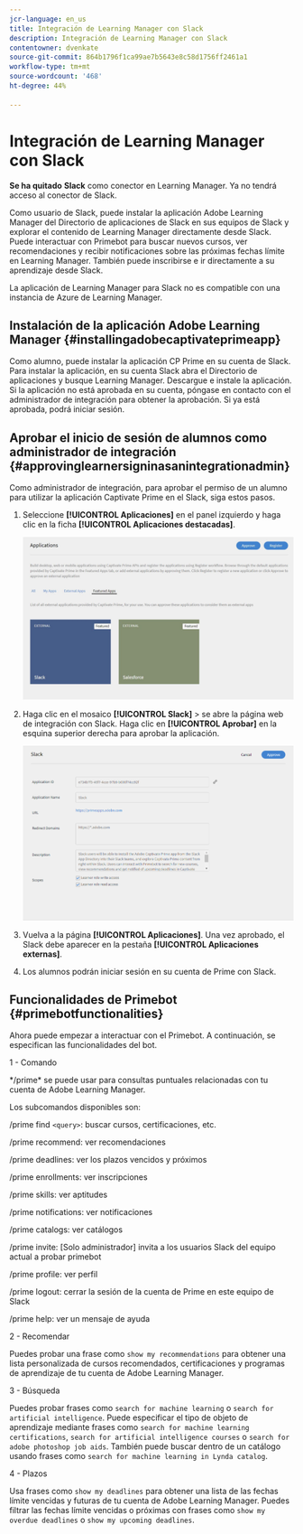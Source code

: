 ```yaml
---
jcr-language: en_us
title: Integración de Learning Manager con Slack
description: Integración de Learning Manager con Slack
contentowner: dvenkate
source-git-commit: 864b1796f1ca99ae7b5643e8c58d1756ff2461a1
workflow-type: tm+mt
source-wordcount: '468'
ht-degree: 44%

---
```




# Integración de Learning Manager con Slack

**Se ha quitado** **Slack** como conector en Learning Manager. Ya no tendrá acceso al conector de Slack.

Como usuario de Slack, puede instalar la aplicación Adobe Learning Manager del Directorio de aplicaciones de Slack en sus equipos de Slack y explorar el contenido de Learning Manager directamente desde Slack. Puede interactuar con Primebot para buscar nuevos cursos, ver recomendaciones y recibir notificaciones sobre las próximas fechas límite en Learning Manager. También puede inscribirse e ir directamente a su aprendizaje desde Slack.

La aplicación de Learning Manager para Slack no es compatible con una instancia de Azure de Learning Manager.

## Instalación de la aplicación Adobe Learning Manager {#installingadobecaptivateprimeapp}

Como alumno, puede instalar la aplicación CP Prime en su cuenta de Slack. Para instalar la aplicación, en su cuenta Slack abra el Directorio de aplicaciones y busque Learning Manager. Descargue e instale la aplicación. Si la aplicación no está aprobada en su cuenta, póngase en contacto con el administrador de integración para obtener la aprobación. Si ya está aprobada, podrá iniciar sesión.

## Aprobar el inicio de sesión de alumnos como administrador de integración {#approvinglearnersigninasanintegrationadmin}

Como administrador de integración, para aprobar el permiso de un alumno para utilizar la aplicación Captivate Prime en el Slack, siga estos pasos.

1. Seleccione **[!UICONTROL Aplicaciones]** en el panel izquierdo y haga clic en la ficha **[!UICONTROL Aplicaciones destacadas]**.

   ![](assets/featuredapps.jpg)

1. Haga clic en el mosaico **[!UICONTROL Slack]** > se abre la página web de integración con Slack. Haga clic en **[!UICONTROL Aprobar]** en la esquina superior derecha para aprobar la aplicación.

   ![](assets/approval.png)

1. Vuelva a la página **[!UICONTROL Aplicaciones]**. Una vez aprobado, el Slack debe aparecer en la pestaña **[!UICONTROL Aplicaciones externas]**.
1. Los alumnos podrán iniciar sesión en su cuenta de Prime con Slack.

## Funcionalidades de Primebot {#primebotfunctionalities}

Ahora puede empezar a interactuar con el Primebot. A continuación, se especifican las funcionalidades del bot.

1 - Comando

&#42;/prime&#42; se puede usar para consultas puntuales relacionadas con tu cuenta de Adobe Learning Manager.

Los subcomandos disponibles son:

/prime find `<query>`: buscar cursos, certificaciones, etc.

/prime recommend: ver recomendaciones

/prime deadlines: ver los plazos vencidos y próximos

/prime enrollments: ver inscripciones

/prime skills: ver aptitudes

/prime notifications: ver notificaciones

/prime catalogs: ver catálogos

/prime invite: [Solo administrador] invita a los usuarios Slack del equipo actual a probar primebot

/prime profile: ver perfil

/prime logout: cerrar la sesión de la cuenta de Prime en este equipo de Slack

/prime help: ver un mensaje de ayuda

2 - Recomendar

Puedes probar una frase como `show my recommendations` para obtener una lista personalizada de cursos recomendados, certificaciones y programas de aprendizaje de tu cuenta de Adobe Learning Manager.

3 - Búsqueda

Puedes probar frases como `search for machine learning` o `search for artificial intelligence`. Puede especificar el tipo de objeto de aprendizaje mediante frases como `search for machine learning certifications`, `search for artificial intelligence courses` o `search for adobe photoshop job aids`. También puede buscar dentro de un catálogo usando frases como `search for machine learning in Lynda catalog`.

4 - Plazos

Usa frases como `show my deadlines` para obtener una lista de las fechas límite vencidas y futuras de tu cuenta de Adobe Learning Manager. Puedes filtrar las fechas límite vencidas o próximas con frases como `show my overdue deadlines` o `show my upcoming deadlines`.
